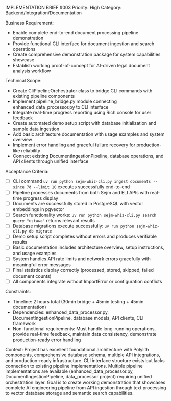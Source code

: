 IMPLEMENTATION BRIEF #003
  Priority: High
  Category: Backend/Integration/Documentation

  Business Requirement:
  - Enable complete end-to-end document processing pipeline demonstration
  - Provide functional CLI interface for document ingestion and search operations
  - Create comprehensive demonstration package for system capabilities showcase
  - Establish working proof-of-concept for AI-driven legal document analysis workflow

  Technical Scope:
  - Create CliPipelineOrchestrator class to bridge CLI commands with existing pipeline components
  - Implement pipeline_bridge.py module connecting enhanced_data_processor.py to CLI interface
  - Integrate real-time progress reporting using Rich console for user feedback
  - Create automated demo setup script with database initialization and sample data ingestion
  - Add basic architecture documentation with usage examples and system overview
  - Implement error handling and graceful failure recovery for production-like reliability
  - Connect existing DocumentIngestionPipeline, database operations, and API clients through unified interface

  Acceptance Criteria:
  - [ ] CLI command `uv run python sejm-whiz-cli.py ingest documents --since 7d --limit 10` executes successfully end-to-end
  - [ ] Pipeline processes documents from both Sejm and ELI APIs with real-time progress display
  - [ ] Documents are successfully stored in PostgreSQL with vector embeddings in pgvector
  - [ ] Search functionality works: `uv run python sejm-whiz-cli.py search query "ustawa"` returns relevant results
  - [ ] Database migrations execute successfully: `uv run python sejm-whiz-cli.py db migrate`
  - [ ] Demo setup script completes without errors and produces verifiable results
  - [ ] Basic documentation includes architecture overview, setup instructions, and usage examples
  - [ ] System handles API rate limits and network errors gracefully with meaningful error messages
  - [ ] Final statistics display correctly (processed, stored, skipped, failed document counts)
  - [ ] All components integrate without ImportError or configuration conflicts

  Constraints:
  - Timeline: 2 hours total (30min bridge + 45min testing + 45min documentation)
  - Dependencies: enhanced_data_processor.py, DocumentIngestionPipeline, database models, API clients, CLI framework
  - Non-functional requirements: Must handle long-running operations, provide real-time feedback, maintain data consistency, 
  demonstrate production-ready error handling

  Context: Project has excellent foundational architecture with Polylith components, comprehensive database schema, multiple API 
  integrations, and production-ready infrastructure. CLI interface structure exists but lacks connection to existing pipeline 
  implementations. Multiple pipeline implementations are available (enhanced_data_processor.py, DocumentIngestionPipeline, 
  data_processor project) requiring unified orchestration layer. Goal is to create working demonstration that showcases complete AI
   engineering pipeline from API ingestion through text processing to vector database storage and semantic search capabilities.
